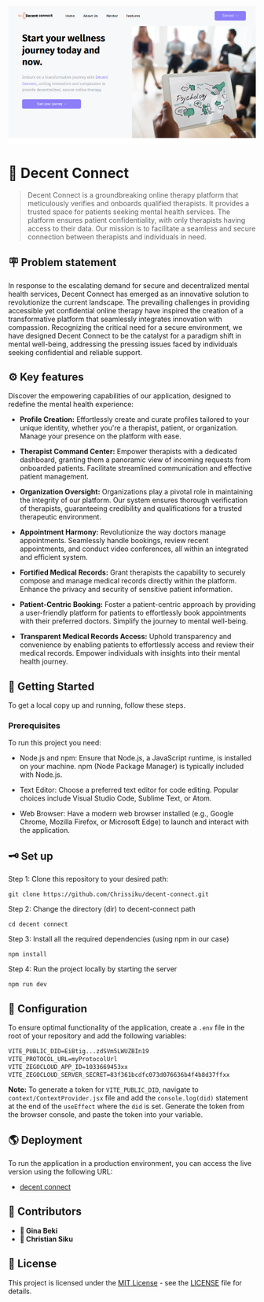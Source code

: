 ![DECENT CONNECT](./public/hero.png)

# 🏥 Decent Connect
> Decent Connect is a groundbreaking online therapy platform that meticulously verifies and onboards qualified therapists. It provides a trusted space for patients seeking mental health services. The platform ensures patient confidentiality, with only therapists having access to their data. Our mission is to facilitate a seamless and secure connection between therapists and individuals in need.

## 🪧 Problem statement
In response to the escalating demand for secure and decentralized mental health services, Decent Connect has emerged as an innovative solution to revolutionize the current landscape. The prevailing challenges in providing accessible yet confidential online therapy have inspired the creation of a transformative platform that seamlessly integrates innovation with compassion. Recognizing the critical need for a secure environment, we have designed Decent Connect to be the catalyst for a paradigm shift in mental well-being, addressing the pressing issues faced by individuals seeking confidential and reliable support.

## ⚙ Key features
Discover the empowering capabilities of our application, designed to redefine the mental health experience:

- **Profile Creation:**
Effortlessly create and curate profiles tailored to your unique identity, whether you're a therapist, patient, or organization. Manage your presence on the platform with ease.

- **Therapist Command Center:**
Empower therapists with a dedicated dashboard, granting them a panoramic view of incoming requests from onboarded patients. Facilitate streamlined communication and effective patient management.

- **Organization Oversight:**
Organizations play a pivotal role in maintaining the integrity of our platform. Our system ensures thorough verification of therapists, guaranteeing credibility and qualifications for a trusted therapeutic environment.

- **Appointment Harmony:**
Revolutionize the way doctors manage appointments. Seamlessly handle bookings, review recent appointments, and conduct video conferences, all within an integrated and efficient system.

- **Fortified Medical Records:**
Grant therapists the capability to securely compose and manage medical records directly within the platform. Enhance the privacy and security of sensitive patient information.

- **Patient-Centric Booking:**
Foster a patient-centric approach by providing a user-friendly platform for patients to effortlessly book appointments with their preferred doctors. Simplify the journey to mental well-being.

- **Transparent Medical Records Access:**
Uphold transparency and convenience by enabling patients to effortlessly access and review their medical records. Empower individuals with insights into their mental health journey.

## 🚦 Getting Started
To get a local copy up and running, follow these steps.
### Prerequisites
To run this project you need:

- Node.js and npm:
Ensure that Node.js, a JavaScript runtime, is installed on your machine.
npm (Node Package Manager) is typically included with Node.js.

- Text Editor:
Choose a preferred text editor for code editing. Popular choices include Visual Studio Code, Sublime Text, or Atom.

- Web Browser:
Have a modern web browser installed (e.g., Google Chrome, Mozilla Firefox, or Microsoft Edge) to launch and interact with the application.

## 🗝️ Set up

Step 1: Clone this repository to your desired path:
```
git clone https://github.com/Chrissiku/decent-connect.git
```

Step 2: Change the directory (dir) to decent-connect path
```
cd decent connect
```

Step 3: Install all the required dependencies (using npm in our case)
```
npm install
```

Step 4: Run the project locally by starting the server
```
npm run dev
``` 

## 🎲 Configuration

To ensure optimal functionality of the application, create a `.env` file in the root of your repository and add the following variables:

```
VITE_PUBLIC_DID=EiBtig...zdSVm5LWUZBIn19
VITE_PROTOCOL_URL=myProtocolUrl
VITE_ZEGOCLOUD_APP_ID=1033669453xx
VITE_ZEGOCLOUD_SERVER_SECRET=83f361bcdfc073d076636b4f4b8d37ffxx
```

**Note:** 
To generate a token for `VITE_PUBLIC_DID`, navigate to `context/ContextProvider.jsx` file and add the `console.log(did)` statement at the end of the `useEffect` where the `did` is set.
Generate the token from the browser console, and paste the token into your variable.

## 🌎 Deployment

To run the application in a production environment, you can access the live version using the following URL:
- [decent connect](https://decent-connect.vercel.app/)


## 👥 Contributors

- **👤 Gina Beki**
- **👤 Christian Siku**

## 🪪 License
This project is licensed under the [MIT License](LICENSE) - see the [LICENSE](LICENSE) file for details.
